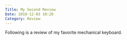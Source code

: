 ```yaml
---
Title: My Second Review
Date: 2010-12-03 10:20
Category: Review
---
```


Following is a review of my favorite mechanical keyboard.
